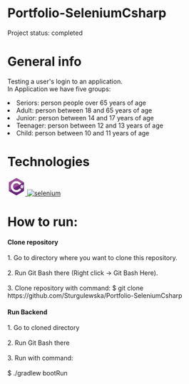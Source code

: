 # Portfolio-SeleniumCsharp

Project status: completed

# General info

Testing a user's login to an application.
<br>In Application we have five groups:</br>
<li>Seriors: person people over 65 years of age </li>
<li>Adult: person between 18 and 65 years of age </li>
<li>Junior: person between 14 and 17 years of age </li>
<li>Teenager: person between 12 and 13 years of age </li>
<li>Child: person between 10 and 11 years of age </li>

# Technologies

<p align="left"> <a href="https://www.w3schools.com/cs/" target="_blank"> <img src="https://raw.githubusercontent.com/devicons/devicon/master/icons/csharp/csharp-original.svg" alt="csharp" width="40" height="40"/> </a> <a href="https://www.selenium.dev" target="_blank"> <img src="https://raw.githubusercontent.com/detain/svg-logos/780f25886640cef088af994181646db2f6b1a3f8/svg/selenium-logo.svg" alt="selenium" width="40" height="40"/> </a> </p>

# How to run:
<h4>Clone repository</h4>
1. Go to directory where you want to clone this repository.<br></br>
2. Run Git Bash there (Right click -> Git Bash Here).<br></br>
3. Clone repository with command:
$ git clone https://github.com/Sturgulewska/Portfolio-SeleniumCsharp

<h4>Run Backend</h4>
1. Go to cloned directory<br></br>
2. Run Git Bash there<br></br>
3. Run with command:<br></br>
$ ./gradlew bootRun<br></br>
